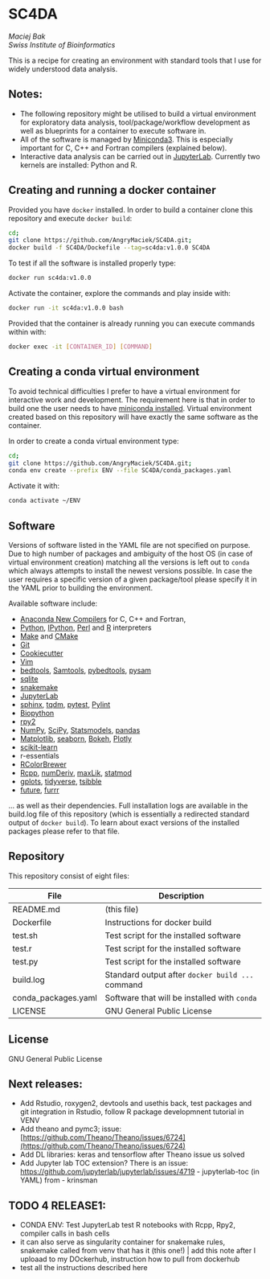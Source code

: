 # SC4DA
*Maciej Bak  
Swiss Institute of Bioinformatics*

This is a recipe for creating an environment with standard tools that I use for widely understood data analysis.

## Notes:
* The following repository might be utilised to build a virtual environment for exploratory data analysis, tool/package/workflow development as well as blueprints for a container to execute software in.
* All of the software is managed by [Miniconda3](https://docs.conda.io/en/latest/miniconda.html). This is especially important for C, C++ and Fortran compilers (explained below).
* Interactive data analysis can be carried out in [JupyterLab](https://jupyterlab.readthedocs.io/en/stable/). Currently two kernels are installed: Python and R.

## Creating and running a docker container
Provided you have `docker` installed. In order to build a container clone this repository and execute `docker build`:
```bash
cd;
git clone https://github.com/AngryMaciek/SC4DA.git;
docker build -f SC4DA/Dockefile --tag=sc4da:v1.0.0 SC4DA
```
To test if all the software is installed properly type:
```bash
docker run sc4da:v1.0.0
```
Activate the container, explore the commands and play inside with:
```bash
docker run -it sc4da:v1.0.0 bash
```
Provided that the container is already running you can execute commands within with:
```bash
docker exec -it [CONTAINER_ID] [COMMAND]
```

## Creating a conda virtual environment
To avoid technical difficulties I prefer to have a virtual environment for interactive work and development. The requirement here is that in order to build one the user needs to have [miniconda installed](https://conda.io/projects/conda/en/latest/user-guide/install/index.html). Virtual environment created based on this repository will have exactly the same software as the container.  
  
In order to create a conda virtual environment type:
```bash
cd;
git clone https://github.com/AngryMaciek/SC4DA.git;
conda env create --prefix ENV --file SC4DA/conda_packages.yaml
```
Activate it with:
```bash
conda activate ~/ENV
```

## Software
Versions of software listed in the YAML file are not specified on purpose. Due to high number of packages and ambiguity of the host OS (in case of virtual environment creation) matching all the versions is left out to `conda` which always attempts to install the newest versions possible. In case the user requires a specific version of a given package/tool please specify it in the YAML prior to building the environment.  
  
Available software include:
* [ Anaconda New Compilers](https://www.anaconda.com/utilizing-the-new-compilers-in-anaconda-distribution-5/) for C, C++ and Fortran,
* [Python](https://www.python.org/), [IPython](https://ipython.org/), [Perl](https://www.perl.org/) and [R](https://www.r-project.org/) interpreters
* [Make](https://www.gnu.org/software/make/manual/make.html) and [CMake](https://cmake.org/)
* [Git](https://git-scm.com/)
* [Cookiecutter](https://github.com/cookiecutter/cookiecutter)
* [Vim](https://github.com/vim/vim)
* [bedtools](https://bedtools.readthedocs.io/en/latest/), [Samtools](http://www.htslib.org/), [pybedtools](https://daler.github.io/pybedtools/), [pysam](https://pysam.readthedocs.io/en/latest/api.html)
* [sqlite](https://www.sqlite.org/index.html)
* [snakemake](https://snakemake.readthedocs.io/en/stable/)
*  [JupyterLab](https://jupyterlab.readthedocs.io/en/stable/)
* [sphinx](http://www.sphinx-doc.org/en/master/), [tqdm](https://github.com/tqdm/tqdm), [pytest](https://docs.pytest.org/en/latest/), [Pylint](https://www.pylint.org/)
* [Biopython](https://biopython.org/)
* [rpy2](https://rpy2.readthedocs.io/en/version_2.8.x/)
* [NumPy](https://numpy.org/), [SciPy](https://www.scipy.org/), [Statsmodels](https://www.statsmodels.org/stable/index.html), [pandas](https://pandas.pydata.org/)
* [Matplotlib](https://matplotlib.org/), [seaborn](https://seaborn.pydata.org/), [Bokeh](https://bokeh.pydata.org/en/latest/index.html), [Plotly](https://plot.ly/python/)
* [scikit-learn](https://scikit-learn.org/stable/)
* r-essentials
* [RColorBrewer](https://cran.r-project.org/web/packages/RColorBrewer/index.html)
* [Rcpp](https://cran.r-project.org/web/packages/Rcpp/index.html), [numDeriv](https://cran.r-project.org/web/packages/numDeriv/index.html), [maxLik](https://cran.r-project.org/web/packages/maxLik/index.html), [statmod](https://cran.r-project.org/web/packages/statmod/index.html)
* [gplots](https://cran.r-project.org/web/packages/gplots/index.html), [tidyverse](https://www.tidyverse.org/), [tsibble](https://cran.r-project.org/web/packages/tsibble/index.html)
* [future](https://cran.r-project.org/web/packages/future/index.html), [furrr](https://cran.r-project.org/web/packages/furrr/index.html)

... as well as their dependencies. Full installation logs are available in the build.log file of this repository (which is essentially a redirected standard output of `docker build`). To learn about exact versions of the installed packages please refer to that file.

## Repository

This repository consist of eight files:

| File  | Description |
| ------ | ------ |
| README.md | (this file) |
| Dockerfile | Instructions for docker build |
| test.sh | Test script for the installed software |
| test.r | Test script for the installed software |
| test.py | Test script for the installed software |
| build.log | Standard output after `docker build ...` command |
| conda_packages.yaml | Software that will be installed with `conda` |
| LICENSE | GNU General Public License |

## License

GNU General Public License

## Next releases:
* Add Rstudio, roxygen2, devtools and usethis back, test packages and git integration in Rstudio, follow R package developmnent tutorial in VENV
* Add theano and pymc3; issue: [https://github.com/Theano/Theano/issues/6724](https://github.com/Theano/Theano/issues/6724)
* Add DL libraries: keras and tensorflow after Theano issue us solved
* Add Jupyter lab TOC extension? There is an issue: https://github.com/jupyterlab/jupyterlab/issues/4719   - jupyterlab-toc (in YAML) from   - krinsman





## TODO 4 RELEASE1:

* CONDA ENV: Test JupyterLab test R notebooks with Rcpp, Rpy2, compiler calls in bash cells
* it can also serve as singularity container for snakemake rules, snakemake called from venv that has it (this one!) | add this note after I uploaad to my DOckerhub, instruction how to pull from dockerhub
* test all the instructions described here